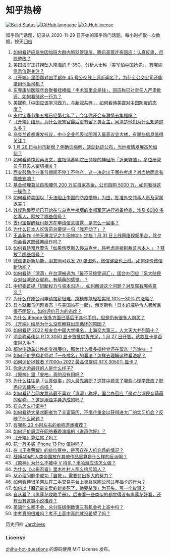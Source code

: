 # 知乎热榜
[![Build Status](https://github.com/ToWeLong/zhihu-hot-questions/workflows/CI/badge.svg)](https://github.com/ToWeLong/zhihu-hot-questions/actions)
[![GitHub language](https://img.shields.io/badge/language-golang-orange.svg)](https://golang.org/)
[![GitHub license](https://img.shields.io/github/license/ToWeLong/zhihu-hot-questions)](https://github.com/ToWeLong/zhihu-hot-questions/blob/main/LICENSE)

知乎热门话题，记录从 2020-11-29 日开始的知乎热门话题。每小时抓取一次数据，按天[归档](./archives)

<!-- BEGIN -->

1. [如何看待应届生因加班大群内怒怼管理层，腾讯高管连夜回应：认真反思，尽快整改？](https://www.zhihu.com/question/513499430)
1. [美国海军正打捞坠入南海的 F-35C，分析人士称「美军怕中国抢先」，有哪些信息值得关注？](https://www.zhihu.com/question/513530928)
1. [《开端》里面那对凶手都在 45 号公交线上远近闻名了，为什么公交公司还能录用他当司机？](https://www.zhihu.com/question/512827917)
1. [东莞康华医院年会聚餐挂横幅「手术室里全是钱」，回应称已对责任人严肃批评，如何看待这一行为？](https://www.zhihu.com/question/513605823)
1. [美媒称「中国应该学习西方，与新冠共存」，如何看待美媒对中国防疫的态度？](https://www.zhihu.com/question/513524665)
1. [支付宝春节集五福已经第七年了，今年你还会有激情去集福吗？](https://www.zhihu.com/question/512480890)
1. [《开端》结局，为什么张警官最后没有留下男女主，问清楚他们为什么知道这么多？](https://www.zhihu.com/question/513374546)
1. [乌克兰首都爆发抗议，中小企业代表试图闯入最高议会大楼，有哪些信息值得关注？](https://www.zhihu.com/question/513483756)
1. [1 月 26 日杭州市新增 7 例确诊病例，活动轨迹公布，当地疫情发展态势如何？](https://www.zhihu.com/question/513602207)
1. [如何看待饶毅再发文，直指蒲慕明院士领导的神经所「近亲繁殖」，多位研究员与其夫人密切相关？](https://www.zhihu.com/question/513481783)
1. [西安鼓励企业春节期间不停工不停产，这一决定出于哪些考虑？对当地而言有哪些影响？](https://www.zhihu.com/question/513603882)
1. [基金经理葛兰自掏腰包 200 万买自家基金，公司自购 5000 万，如何看待这一操作？](https://www.zhihu.com/question/513548455)
1. [如何看待美国以「无法阻止中国的防疫措施」为由，批准外交领事人员及家属返美？](https://www.zhihu.com/question/513500291)
1. [外媒称俄罗斯已开始在与乌克兰接壤的南部军区进行战备检查，涉及 6000 多名军人，释放了哪些信号？](https://www.zhihu.com/question/513437147)
1. [支付宝提醒我付款方在申请信息披露，是怎么一回事？](https://www.zhihu.com/question/513602412)
1. [为什么日本人吃饭前总要说一句「我开动了」？](https://www.zhihu.com/question/498557474)
1. [王晶新作《倚天屠龙记之九阳神功》定档 1 月 31 日上线网络视频平台，除夕你会看这部经典续作吗？](https://www.zhihu.com/question/513187325)
1. [如何看待拜登警告「如果俄罗斯入侵乌克兰，将考虑直接制裁普京本人 」？释放了哪些信号？](https://www.zhihu.com/question/513444143)
1. [微信更新新功能，朋友圈可以发 20 张图外，微信键盘也上线，如何评价微信新功能？](https://www.zhihu.com/question/513603427)
1. [如何看待「湾湾」在台湾被选为「最不可接受词汇」，国台办回应「系大陆民众对台湾民众昵称，有萌萌的感觉」？](https://www.zhihu.com/question/513457634)
1. [中纪委首提「斩断权力与资本勾连」，如何解读这个问题？对反腐有哪些意义？](https://www.zhihu.com/question/513536175)
1. [为什么在原公司申请加薪很难，跳槽却能轻松实现 10%—30% 的涨幅？](https://www.zhihu.com/question/512200174)
1. [日本就俄乌问题表态「与美国站在一起」，俄罗斯称「日本的威胁令人费解且很不明智」，如何评价日方的态度？](https://www.zhihu.com/question/513145826)
1. [为什么 iPhone 很多方面已落后于其他手机，但是仍有很多人购买？](https://www.zhihu.com/question/513277533)
1. [《开端》结局为什么没有解释出现循环的原因？](https://www.zhihu.com/question/513371779)
1. [如何看待 2022 校友会中国大学排名，上海交大第三，人大天大并列第十？](https://www.zhihu.com/question/513302912)
1. [消息称英伟达 RTX 3050 显卡首批供货充足，1 月 27 日开售，该款显卡是否值得入手？](https://www.zhihu.com/question/511510846)
1. [都说电动车让性能变得廉价，那为什么很多操控党还在留恋「汽油味」?](https://www.zhihu.com/question/513526361)
1. [如何评价罗翔老师对「一夜成名」的看法？怎样去理解这种看法呢？](https://www.zhihu.com/question/513545599)
1. [如何评价拯救者 Y7000p 2022 最高仅提供 RTX 3050Ti 显卡？](https://www.zhihu.com/question/513520703)
1. [你身边命最好的人是什么样子?](https://www.zhihu.com/question/298863786)
1. [《原神》里「安柏」真的没有用吗？](https://www.zhihu.com/question/513047205)
1. [为什么往往是「认真做事」的人最先离职？这其中蕴含了哪些心理学效应？职场应该佛系一点吗？](https://www.zhihu.com/question/513216530)
1. [如何看待台网友票选最不喜欢「湾湾」称呼，国台办回应「是对台湾民众萌萌的昵称」？这是用语差异造成的吗？](https://www.zhihu.com/question/513461188)
1. [石头怎么打诺手?](https://www.zhihu.com/question/381113437)
1. [如何看待大量求职者为了丰富简历，不惜花重金以获得进大厂的实习机会？反映了什么问题？](https://www.zhihu.com/question/513350923)
1. [有哪些 20 小时左右的单机游戏推荐？](https://www.zhihu.com/question/507271355)
1. [如何评价周深在网络春晚演唱的《说声你好》？](https://www.zhihu.com/question/513352085)
1. [《开端》算烂尾了吗？](https://www.zhihu.com/question/513371287)
1. [花一万多买 iPhone 13 Pro 值得吗？](https://www.zhihu.com/question/512993305)
1. [在《王者荣耀》的排位赛中，是否存在人机充场的情况？](https://www.zhihu.com/question/513109842)
1. [战锤40k的人类帝国放在其他作品里算是什么样的反派啊？](https://www.zhihu.com/question/513310113)
1. [《原神》为什么不被中 V 待见？米哈游应该怎么做？](https://www.zhihu.com/question/513250601)
1. [为什么《火影忍者》里木叶村人那么排斥鸣人？](https://www.zhihu.com/question/512078432)
1. [从心理问题中成功「自救」，需要付出多大的努力？](https://www.zhihu.com/question/491269752)
1. [如何看待很多网友在二手交易平台上卖互联网公司过年福卡的行为？](https://www.zhihu.com/question/513518601)
1. [如何以「魔君最宠爱的新妾死了，他要杀我」为开头，写一个故事？](https://www.zhihu.com/question/439794846)
1. [自从看了《黑莲花攻略手册》，后来看一些类似的都觉得没有黑莲花好看，还有没有这类小说推荐？](https://www.zhihu.com/question/337178212)
1. [英语什么都不会，总分班级倒数第三有机会考上高中吗？](https://www.zhihu.com/question/513436919)
1. [中考真的很难吗？考不上高中真的就没希望了吗？](https://www.zhihu.com/question/513509550)

<!-- END -->

历史归档 [./archives](./archives)


### License
[zhihu-hot-questions](https://github.com/towelong/zhihu-hot-questions) 的源码使用 MIT License 发布。